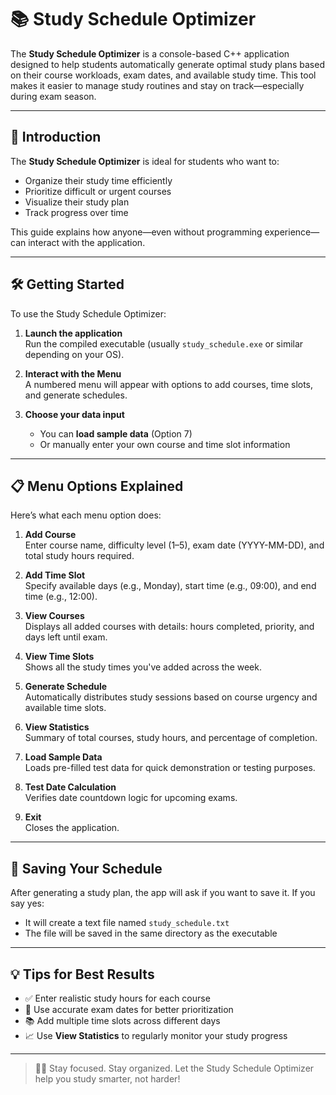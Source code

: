 # 📚 Study Schedule Optimizer

The **Study Schedule Optimizer** is a console-based C++ application designed to help students automatically generate optimal study plans based on their course workloads, exam dates, and available study time. This tool makes it easier to manage study routines and stay on track—especially during exam season.

---

## 🚀 Introduction

The **Study Schedule Optimizer** is ideal for students who want to:
- Organize their study time efficiently
- Prioritize difficult or urgent courses
- Visualize their study plan
- Track progress over time

This guide explains how anyone—even without programming experience—can interact with the application.

---

## 🛠️ Getting Started

To use the Study Schedule Optimizer:

1. **Launch the application**  
   Run the compiled executable (usually `study_schedule.exe` or similar depending on your OS).
   
2. **Interact with the Menu**  
   A numbered menu will appear with options to add courses, time slots, and generate schedules.

3. **Choose your data input**  
   - You can **load sample data** (Option 7)  
   - Or manually enter your own course and time slot information

---

## 📋 Menu Options Explained

Here’s what each menu option does:

1. **Add Course**  
   Enter course name, difficulty level (1–5), exam date (YYYY-MM-DD), and total study hours required.

2. **Add Time Slot**  
   Specify available days (e.g., Monday), start time (e.g., 09:00), and end time (e.g., 12:00).

3. **View Courses**  
   Displays all added courses with details: hours completed, priority, and days left until exam.

4. **View Time Slots**  
   Shows all the study times you've added across the week.

5. **Generate Schedule**  
   Automatically distributes study sessions based on course urgency and available time slots.

6. **View Statistics**  
   Summary of total courses, study hours, and percentage of completion.

7. **Load Sample Data**  
   Loads pre-filled test data for quick demonstration or testing purposes.

8. **Test Date Calculation**  
   Verifies date countdown logic for upcoming exams.

9. **Exit**  
   Closes the application.

---

## 💾 Saving Your Schedule

After generating a study plan, the app will ask if you want to save it. If you say yes:
- It will create a text file named `study_schedule.txt`
- The file will be saved in the same directory as the executable

---

## 💡 Tips for Best Results

- ✅ Enter realistic study hours for each course  
- 📅 Use accurate exam dates for better prioritization  
- 📚 Add multiple time slots across different days  
- 📈 Use **View Statistics** to regularly monitor your study progress  

---

> 👨‍🎓 Stay focused. Stay organized. Let the Study Schedule Optimizer help you study smarter, not harder!

